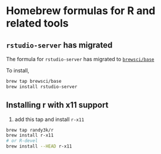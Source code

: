 # Homebrew formulas for R and related tools

## `rstudio-server` has migrated

The formula for `rstudio-server` has migrated to [`brewsci/base`](https://github.com/brewsci/homebrew-base)

To install,

```sh
brew tap brewsci/base
brew install rstudio-server
```

## Installing r with x11 support


1. add this tap and install `r-x11`

```sh
brew tap randy3k/r
brew install r-x11
# or R-devel
brew install --HEAD r-x11
```
